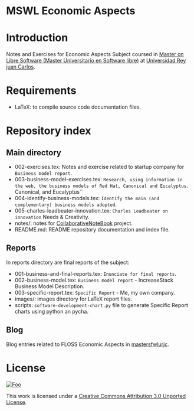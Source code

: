 MSWL Economic Aspects
======================

Introduction
=============

Notes and Exercises for Economic Aspects Subject coursed in [Master on Libre Software (Master Universitario en Software libre)](http://master.libresoft.es/) at [Universidad Rey juan Carlos](http://www.urjc.es/).

Requirements
=============

* LaTeX: to compile source code documentation files.

Repository index
=================

Main directory
---------------

* 002-exercises.tex: Notes and exercise related to startup company for ``Business model report``.
* 003-business-model-exercises.tex: ``Research, using information in the web, the business models of Red Hat, Canonical and Eucalyptus``. 
Canonical, and Eucalyptus``
* 004-identify-business-models.tex: ``Identify the main (and complementary) business models adopted``.
* 005-charles-leadbeater-innovation.tex: ``Charles Leadbeater on innovation`` Needs & Creativity.
* notes/: notes for [CollaborativeNoteBook](https://github.com/mswlEco2012/CollaborativeNotebook) project.
* README.md: README repository documentation and index file.

Reports
--------

In reports directory are final reports of the subject:

* 001-business-and-final-reports.tex: ``Enunciate for final reports``.
* 002-business-model.tex: ``Business model report`` - IncreaseStack Business Model Description.
* 003-specific-report.tex: ``Specific Report`` - Me, my own company.
* images/: images directory for LaTeX report files.
* scripts: ``software-development-chart.py`` file to generate Specific Report charts using python an pycha.

Blog
-----

Blog entries related to FLOSS Economic Aspects in [mastersfwlurjc](http://mastersfwlurjc.blogspot.com.es/search/label/mswl-economic-aspects).

License
========

<a href="http://creativecommons.org/licenses/by/3.0/" rel="Creative Commons Attribution 3.0">![Foo](http://i.creativecommons.org/l/by/3.0/88x31.png)</a>

This work is licensed under a [Creative Commons Attribution 3.0 Unported License](http://creativecommons.org/licenses/by/3.0/).

